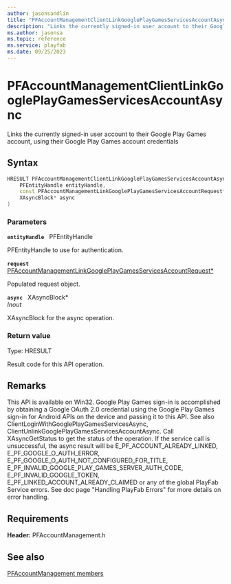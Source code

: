 ```yaml
---
author: jasonsandlin
title: "PFAccountManagementClientLinkGooglePlayGamesServicesAccountAsync"
description: "Links the currently signed-in user account to their Google Play Games account, using their Google Play Games account credentials"
ms.author: jasonsa
ms.topic: reference
ms.service: playfab
ms.date: 09/25/2023
---
```


# PFAccountManagementClientLinkGooglePlayGamesServicesAccountAsync  

Links the currently signed-in user account to their Google Play Games account, using their Google Play Games account credentials  

## Syntax  
  
```cpp
HRESULT PFAccountManagementClientLinkGooglePlayGamesServicesAccountAsync(  
    PFEntityHandle entityHandle,  
    const PFAccountManagementLinkGooglePlayGamesServicesAccountRequest* request,  
    XAsyncBlock* async  
)  
```  
  
### Parameters  
  
**`entityHandle`** &nbsp; PFEntityHandle  
  
PFEntityHandle to use for authentication.  
  
**`request`** &nbsp; [PFAccountManagementLinkGooglePlayGamesServicesAccountRequest*](../../pfaccountmanagementtypes/structs/pfaccountmanagementlinkgoogleplaygamesservicesaccountrequest.md)  
  
Populated request object.  
  
**`async`** &nbsp; XAsyncBlock*  
*_Inout_*  
  
XAsyncBlock for the async operation.  
  
  
### Return value
Type: HRESULT
  
Result code for this API operation.
  
## Remarks  
  
This API is available on Win32. Google Play Games sign-in is accomplished by obtaining a Google OAuth 2.0 credential using the Google Play Games sign-in for Android APIs on the device and passing it to this API. See also ClientLoginWithGooglePlayGamesServicesAsync, ClientUnlinkGooglePlayGamesServicesAccountAsync. Call XAsyncGetStatus to get the status of the operation. If the service call is unsuccessful, the async result will be E_PF_ACCOUNT_ALREADY_LINKED, E_PF_GOOGLE_O_AUTH_ERROR, E_PF_GOOGLE_O_AUTH_NOT_CONFIGURED_FOR_TITLE, E_PF_INVALID_GOOGLE_PLAY_GAMES_SERVER_AUTH_CODE, E_PF_INVALID_GOOGLE_TOKEN, E_PF_LINKED_ACCOUNT_ALREADY_CLAIMED or any of the global PlayFab Service errors. See doc page "Handling PlayFab Errors" for more details on error handling.
  
## Requirements  
  
**Header:** PFAccountManagement.h
  
## See also  
[PFAccountManagement members](../pfaccountmanagement_members.md)  

  
  
